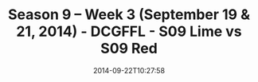 ---
title: Season 9 – Week 3 (September 19 & 21, 2014) - DCGFFL - S09 Lime vs S09 Red
teams-score:
- team: _teams/s09-lime.md
  score: 22
- team: _teams/s09-red.md
  score: 20
mvp: 'Lime: Justin Parker / Red: Matt Murtaugh'
game-ball: N/A
season: -1
week: 0
date: '2014-09-22T10:27:58'
pageid: 1825-4460-vs-4467
---